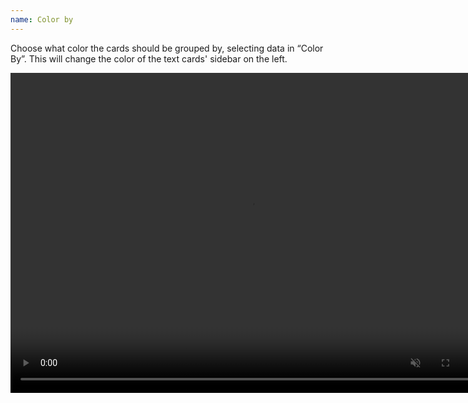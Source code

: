 ```yaml
---
name: Color by
---
```

Choose what color the cards should be grouped by, selecting data in “Color By”. This will change the color of the text cards' sidebar on the left.

<video controls muted width="768" height="512">
  <source src="../assets/webms/color-by.webm" type="video/webm">
</video>